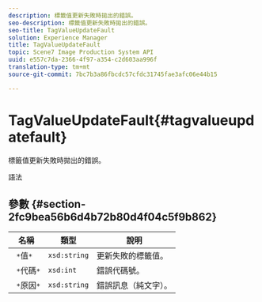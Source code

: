 ```yaml
---
description: 標籤值更新失敗時拋出的錯誤。
seo-description: 標籤值更新失敗時拋出的錯誤。
seo-title: TagValueUpdateFault
solution: Experience Manager
title: TagValueUpdateFault
topic: Scene7 Image Production System API
uuid: e557c7da-2366-4f97-a354-c2d603aa996f
translation-type: tm+mt
source-git-commit: 7bc7b3a86fbcdc57cfdc31745fae3afc06e44b15

---
```



# TagValueUpdateFault{#tagvalueupdatefault}

標籤值更新失敗時拋出的錯誤。

語法

## 參數 {#section-2fc9bea56b6d4b72b80d4f04c5f9b862}

| 名稱 | 類型 | 說明 |
|---|---|---|
| ` *`值`*` | `xsd:string` | 更新失敗的標籤值。 |
| ` *`代碼`*` | `xsd:int` | 錯誤代碼號。 |
| ` *`原因`*` | `xsd:string` | 錯誤訊息（純文字）。 |

